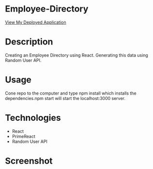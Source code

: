 # Employee-Directory

<a href="https://">View My Deployed Application</a>

# Description
Creating an Employee Directory using React. Generating this data using Random User API.

# Usage
Cone repo to the computer and type npm install which installs the dependencies.npm start will start the localhost:3000 server.

# Technologies
* React
* PrimeReact
* Random User API

# Screenshot